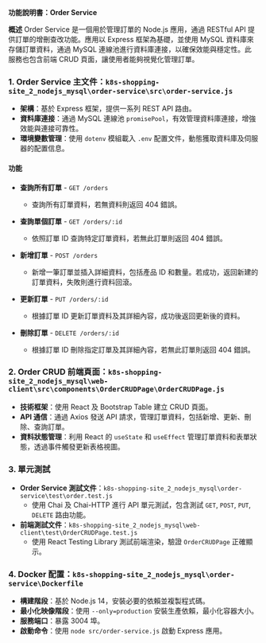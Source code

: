 **功能說明書：Order Service**

**概述**
Order Service 是一個用於管理訂單的 Node.js 應用，通過 RESTful API 提供訂單的增刪查改功能。應用以 Express 框架為基礎，並使用 MySQL 資料庫來存儲訂單資料，通過 MySQL 連線池進行資料庫連接，以確保效能與穩定性。此服務也包含前端 CRUD 頁面，讓使用者能夠視覺化管理訂單。

### 1. Order Service 主文件：`k8s-shopping-site_2_nodejs_mysql\order-service\src\order-service.js`
* **架構**：基於 Express 框架，提供一系列 REST API 路由。
* **資料庫連接**：通過 MySQL 連線池 `promisePool`，有效管理資料庫連接，增強效能與連接可靠性。
* **環境變數管理**：使用 `dotenv` 模組載入 `.env` 配置文件，動態獲取資料庫及伺服器的配置信息。

#### 功能
* **查詢所有訂單** - `GET /orders`
  - 查詢所有訂單資料，若無資料則返回 404 錯誤。

* **查詢單個訂單** - `GET /orders/:id`
  - 依照訂單 ID 查詢特定訂單資料，若無此訂單則返回 404 錯誤。

* **新增訂單** - `POST /orders`
  - 新增一筆訂單並插入詳細資料，包括產品 ID 和數量。若成功，返回新建的訂單資料，失敗則進行資料回滾。

* **更新訂單** - `PUT /orders/:id`
  - 根據訂單 ID 更新訂單資料及其詳細內容，成功後返回更新後的資料。

* **刪除訂單** - `DELETE /orders/:id`
  - 根據訂單 ID 刪除指定訂單及其詳細內容，若無此訂單則返回 404 錯誤。

### 2. Order CRUD 前端頁面：`k8s-shopping-site_2_nodejs_mysql\web-client\src\components\OrderCRUDPage\OrderCRUDPage.js`
* **技術框架**：使用 React 及 Bootstrap Table 建立 CRUD 頁面。
* **API 通信**：通過 Axios 發送 API 請求，管理訂單資料，包括新增、更新、刪除、查詢訂單。
* **資料狀態管理**：利用 React 的 `useState` 和 `useEffect` 管理訂單資料和表單狀態，透過事件觸發更新表格視圖。

### 3. 單元測試
* **Order Service 測試文件**：`k8s-shopping-site_2_nodejs_mysql\order-service\test\order.test.js`
  - 使用 Chai 及 Chai-HTTP 進行 API 單元測試，包含測試 `GET`, `POST`, `PUT`, `DELETE` 路由功能。
* **前端測試文件**：`k8s-shopping-site_2_nodejs_mysql\web-client\test\OrderCRUDPage.test.js`
  - 使用 React Testing Library 測試前端渲染，驗證 `OrderCRUDPage` 正確顯示。

### 4. Docker 配置：`k8s-shopping-site_2_nodejs_mysql\order-service\Dockerfile`
* **構建階段**：基於 Node.js 14，安裝必要的依賴並複製程式碼。
* **最小化映像階段**：使用 `--only=production` 安裝生產依賴，最小化容器大小。
* **服務端口**：暴露 3004 埠。
* **啟動命令**：使用 `node src/order-service.js` 啟動 Express 應用。